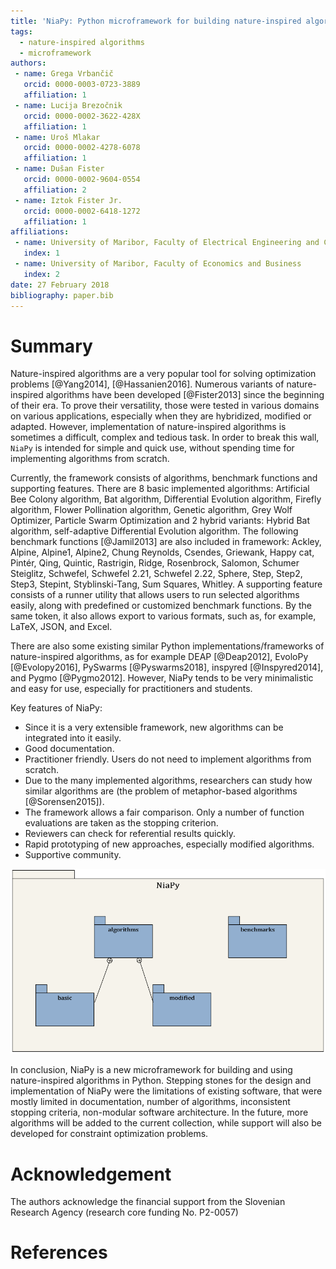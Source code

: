 ```yaml
---
title: 'NiaPy: Python microframework for building nature-inspired algorithms'
tags:
  - nature-inspired algorithms
  - microframework
authors:
 - name: Grega Vrbančič
   orcid: 0000-0003-0723-3889
   affiliation: 1
 - name: Lucija Brezočnik
   orcid: 0000-0002-3622-428X
   affiliation: 1
 - name: Uroš Mlakar
   orcid: 0000-0002-4278-6078
   affiliation: 1
 - name: Dušan Fister
   orcid: 0000-0002-9604-0554
   affiliation: 2
 - name: Iztok Fister Jr.
   orcid: 0000-0002-6418-1272
   affiliation: 1
affiliations:
 - name: University of Maribor, Faculty of Electrical Engineering and Computer Science
   index: 1
 - name: University of Maribor, Faculty of Economics and Business
   index: 2
date: 27 February 2018
bibliography: paper.bib
---
```


# Summary

Nature-inspired algorithms are a very popular tool for solving optimization problems [@Yang2014], [@Hassanien2016]. Numerous variants of nature-inspired algorithms have been developed [@Fister2013] since the beginning of their era. To prove their versatility, those were tested in various domains on various applications, especially when they are hybridized, modified or adapted. However, implementation of nature-inspired algorithms is sometimes a difficult, complex and tedious task. In order to break this wall, `NiaPy` is intended for simple and quick use, without spending time for implementing algorithms from scratch.

Currently, the framework consists of algorithms, benchmark functions and supporting features. There are 8 basic implemented algorithms: Artificial Bee Colony algorithm, Bat algorithm, Differential Evolution algorithm, Firefly algorithm, Flower Pollination algorithm, Genetic algorithm, Grey Wolf Optimizer, Particle Swarm Optimization and 2 hybrid variants: Hybrid Bat algorithm, self-adaptive Differential Evolution algorithm. The following benchmark functions [@Jamil2013] are also included in framework: Ackley, Alpine, Alpine1, Alpine2, Chung Reynolds, Csendes, Griewank, Happy cat, Pintér, Qing, Quintic, Rastrigin, Ridge, Rosenbrock, Salomon, Schumer Steiglitz, Schwefel, Schwefel 2.21, Schwefel 2.22, Sphere, Step, Step2, Step3, Stepint, Styblinski-Tang, Sum Squares, Whitley. A supporting feature consists of a runner utility that allows users to run selected algorithms easily, along with predefined or customized benchmark functions. By the same token, it also allows export to various formats, such as, for example, LaTeX, JSON, and Excel.

There are also some existing similar Python implementations/frameworks of nature-inspired algorithms, as for example DEAP [@Deap2012], EvoloPy [@Evolopy2016], PySwarms [@Pyswarms2018], inspyred [@Inspyred2014], and Pygmo [@Pygmo2012]. However, NiaPy tends to be very minimalistic and easy for use, especially for practitioners and students.

Key features of NiaPy:

* Since it is a very extensible framework, new algorithms can be integrated into it easily.
* Good documentation.
* Practitioner friendly. Users do not need to implement algorithms from scratch.
* Due to the many implemented algorithms, researchers can study how similar algorithms are (the problem of metaphor-based algorithms [@Sorensen2015]).
* The framework allows a fair comparison. Only a number of function evaluations are taken as the stopping criterion.
* Reviewers can check for referential results quickly.
* Rapid prototyping of new approaches, especially modified algorithms.
* Supportive community.

![NiaPy architecture](NiaPyDiagram.png)

In conclusion, NiaPy is a new microframework for building and using nature-inspired algorithms in Python. Stepping stones for the design and implementation of NiaPy were the limitations of existing software, that were mostly limited in documentation, number of algorithms, inconsistent stopping criteria, non-modular software architecture. In the future, more algorithms will be added to the current collection, while support will also be developed for constraint optimization problems.

# Acknowledgement

The authors acknowledge the financial support from the Slovenian Research Agency (research core funding No. P2-0057)

# References
